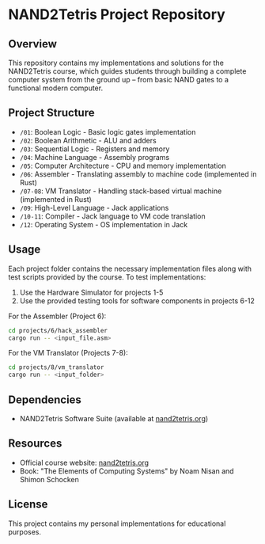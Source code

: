 # NAND2Tetris Project Repository

## Overview
This repository contains my implementations and solutions for the NAND2Tetris course, which guides students through building a complete computer system from the ground up – from basic NAND gates to a functional modern computer.

## Project Structure
- `/01`: Boolean Logic - Basic logic gates implementation
- `/02`: Boolean Arithmetic - ALU and adders
- `/03`: Sequential Logic - Registers and memory
- `/04`: Machine Language - Assembly programs
- `/05`: Computer Architecture - CPU and memory implementation
- `/06`: Assembler - Translating assembly to machine code (implemented in Rust)
- `/07-08`: VM Translator - Handling stack-based virtual machine (implemented in Rust)
- `/09`: High-Level Language - Jack applications
- `/10-11`: Compiler - Jack language to VM code translation
- `/12`: Operating System - OS implementation in Jack

## Usage
Each project folder contains the necessary implementation files along with test scripts provided by the course. To test implementations:

1. Use the Hardware Simulator for projects 1-5
2. Use the provided testing tools for software components in projects 6-12

For the Assembler (Project 6):
```bash
cd projects/6/hack_assembler
cargo run -- <input_file.asm>
```

For the VM Translator (Projects 7-8):
```bash
cd projects/8/vm_translator
cargo run -- <input_folder>
```

## Dependencies
- NAND2Tetris Software Suite (available at [nand2tetris.org](https://www.nand2tetris.org/))

## Resources
- Official course website: [nand2tetris.org](https://www.nand2tetris.org/)
- Book: "The Elements of Computing Systems" by Noam Nisan and Shimon Schocken

## License
This project contains my personal implementations for educational purposes.
